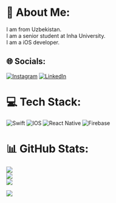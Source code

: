 # 💫 About Me:
I am from Uzbekistan.<br>I am a senior student at Inha University.<br>I am a iOS developer.<br>


## 🌐 Socials:
[![Instagram](https://img.shields.io/badge/Instagram-%23E4405F.svg?logo=Instagram&logoColor=white)](https://instagram.com/asadbek_khoshimov) [![LinkedIn](https://img.shields.io/badge/LinkedIn-%230077B5.svg?logo=linkedin&logoColor=white)](https://linkedin.com/in/AsadbekKhoshimov) 

# 💻 Tech Stack:
![Swift](https://img.shields.io/badge/swift-F54A2A?style=for-the-badge&logo=swift&logoColor=white) ![IOS](https://img.shields.io/badge/IOS-%2320232a.svg?style=for-the-badge&logo=apple&logoColor=white) ![React Native](https://img.shields.io/badge/react_native-%2320232a.svg?style=for-the-badge&logo=react&logoColor=%2361DAFB) ![Firebase](https://img.shields.io/badge/firebase-%23039BE5.svg?style=for-the-badge&logo=firebase)
# 📊 GitHub Stats:
![](https://github-readme-stats.vercel.app/api?username=asadbekkhoshimov&theme=synthwave&hide_border=false&include_all_commits=true&count_private=true)<br/>
![](https://github-readme-streak-stats.herokuapp.com/?user=asadbekkhoshimov&theme=synthwave&hide_border=false)<br/>
![](https://github-readme-stats.vercel.app/api/top-langs/?username=asadbekkhoshimov&theme=synthwave&hide_border=false&include_all_commits=true&count_private=true&layout=compact)



[![](https://visitcount.itsvg.in/api?id=asadbekkhoshimov&icon=0&color=0)](https://visitcount.itsvg.in)


  
<!-- Proudly created with GPRM ( https://gprm.itsvg.in ) -->
